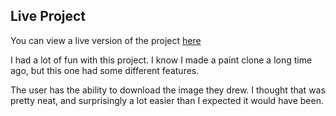 

## Live Project

You can view a live version of the project [here](https://zeeshanmalek.github.io/paint_project-ms-paint-/)

I had a lot of fun with this project. I know I made a paint clone a long time ago, but this one had some different features.

The user has the ability to download the image they drew. I thought that was pretty neat, and surprisingly a lot easier than I expected it would have been.
